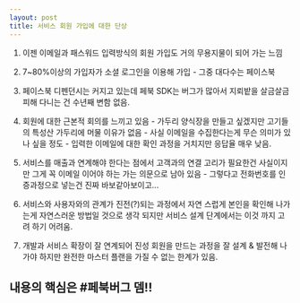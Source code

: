```yaml
---
layout: post
title: 서비스 회원 가입에 대한 단상
---
```



1. 이젠 이메일과 패스워드 입력방식의 회원 가입도 거의 무용지물이 되어 가는 느낌

2. 7~80%이상의 가입자가 소셜 로그인을 이용해 가입 - 그중 대다수는 페이스북

3. 페이스북 디펜던시는 커지고 있는데 페북 SDK는 버그가 많아서 지뢰밭을 살금살금 피해 다니는 건 수년째 변함 없음.

4. 회원에 대한 근본적 회의를 느끼고 있음 - 가두리 양식장을 만들고 싶겠지만 고기들의 특성산 가두리에 머물 이유가 없음 - 사실 이메일을 수집한다는게 무슨 의미가 있나 싶을 정도 - 입력한 이메일에 대한 확인 과정을 거치지만 응답율 매우 낮음.

5. 서비스를 매출과 연계해야 한다는 점에서 고객과의 연결 고리가 필요한건 사실이지만 그게 꼭 이메일 이어야 하는 가는 의문으로 남아 있음 - 그렇다고 전화번호를 인증과정으로 넣는건 진짜 바보같아보이고...

6. 서비스와 사용자와의 관계가 진전(?)되는 과정에서 자연 스럽게 본인을 확인해 나가는게 자연스러운 방법일 것으로 생각 되지만 서비스 설계 단계에서는 이것 까지 고려 하기 어려움.

7. 개발과 서비스 확장이 잘 연계되어 진성 회원을 만드는 과정을 잘 설계 & 발전해 나가야 하지만 완전한 마스터 플랜을 가질 수 없는 한계가 있음.

## 내용의 핵심은 #페북버그 뎀!!
